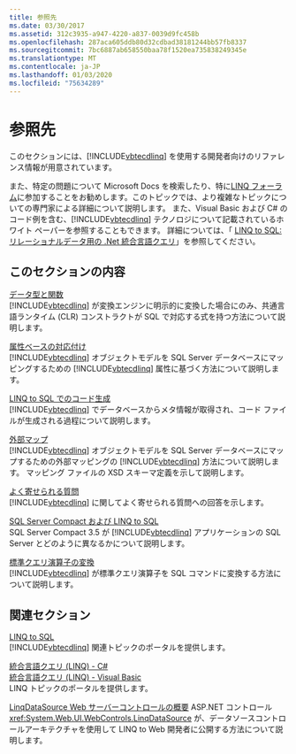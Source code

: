 ```yaml
---
title: 参照先
ms.date: 03/30/2017
ms.assetid: 312c3935-a947-4220-a837-0039d9fc458b
ms.openlocfilehash: 287aca605ddb80d32cdbad38181244bb57fb8337
ms.sourcegitcommit: 7bc6887ab658550baa78f1520ea735838249345e
ms.translationtype: MT
ms.contentlocale: ja-JP
ms.lasthandoff: 01/03/2020
ms.locfileid: "75634289"
---
```

# <a name="reference"></a>参照先
このセクションには、[!INCLUDE[vbtecdlinq](../../../../../../includes/vbtecdlinq-md.md)] を使用する開発者向けのリファレンス情報が用意されています。  
  
 また、特定の問題について Microsoft Docs を検索したり、特に[LINQ フォーラム](https://go.microsoft.com/fwlink/?LinkId=76488)に参加することをお勧めします。このトピックでは、より複雑なトピックについての専門家による詳細について説明します。 また、Visual Basic および C# のコード例を含む、[!INCLUDE[vbtecdlinq](../../../../../../includes/vbtecdlinq-md.md)] テクノロジについて記載されているホワイト ペーパーを参照することもできます。 詳細については、「 [LINQ to SQL: リレーショナルデータ用の .Net 統合言語クエリ](https://go.microsoft.com/fwlink/?LinkId=93205)」を参照してください。  
  
## <a name="in-this-section"></a>このセクションの内容  
 [データ型と関数](data-types-and-functions.md)  
 [!INCLUDE[vbtecdlinq](../../../../../../includes/vbtecdlinq-md.md)] が変換エンジンに明示的に変換した場合にのみ、共通言語ランタイム (CLR) コンストラクトが SQL で対応する式を持つ方法について説明します。  
  
 [属性ベースの対応付け](attribute-based-mapping.md)  
 [!INCLUDE[vbtecdlinq](../../../../../../includes/vbtecdlinq-md.md)] オブジェクトモデルを SQL Server データベースにマッピングするための [!INCLUDE[vbtecdlinq](../../../../../../includes/vbtecdlinq-md.md)] 属性に基づく方法について説明します。  
  
 [LINQ to SQL でのコード生成](code-generation-in-linq-to-sql.md)  
 [!INCLUDE[vbtecdlinq](../../../../../../includes/vbtecdlinq-md.md)] でデータベースからメタ情報が取得され、コード ファイルが生成される過程について説明します。  
  
 [外部マップ](external-mapping.md)  
 [!INCLUDE[vbtecdlinq](../../../../../../includes/vbtecdlinq-md.md)] オブジェクトモデルを SQL Server データベースにマップするための外部マッピングの [!INCLUDE[vbtecdlinq](../../../../../../includes/vbtecdlinq-md.md)] 方法について説明します。 マッピング ファイルの XSD スキーマ定義を示して説明します。  
  
 [よく寄せられる質問](frequently-asked-questions.md)  
 [!INCLUDE[vbtecdlinq](../../../../../../includes/vbtecdlinq-md.md)] に関してよく寄せられる質問への回答を示します。  
  
 [SQL Server Compact および LINQ to SQL](sql-server-compact-and-linq-to-sql.md)  
 SQL Server Compact 3.5 が [!INCLUDE[vbtecdlinq](../../../../../../includes/vbtecdlinq-md.md)] アプリケーションの SQL Server とどのように異なるかについて説明します。  
  
 [標準クエリ演算子の変換](standard-query-operator-translation.md)  
 [!INCLUDE[vbtecdlinq](../../../../../../includes/vbtecdlinq-md.md)] が標準クエリ演算子を SQL コマンドに変換する方法について説明します。  
  
## <a name="related-sections"></a>関連セクション  
 [LINQ to SQL](index.md)  
 [!INCLUDE[vbtecdlinq](../../../../../../includes/vbtecdlinq-md.md)] 関連トピックのポータルを提供します。  
  
 [統合言語クエリ (LINQ) - C#](../../../../../csharp/programming-guide/concepts/linq/index.md)  
 [統合言語クエリ (LINQ) - Visual Basic](../../../../../visual-basic/programming-guide/concepts/linq/index.md)  
 LINQ トピックのポータルを提供します。  
  
 [LinqDataSource Web サーバーコントロールの概要](https://docs.microsoft.com/previous-versions/aspnet/bb547113(v=vs.100))  
 ASP.NET コントロール <xref:System.Web.UI.WebControls.LinqDataSource> が、データソースコントロールアーキテクチャを使用して LINQ to Web 開発者に公開する方法について説明します。
